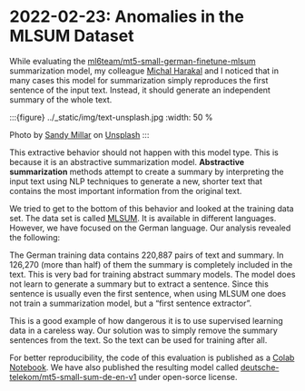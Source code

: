 # 2022-02-23: Anomalies in the MLSUM Dataset

While evaluating the [ml6team/mt5-small-german-finetune-mlsum](https://huggingface.co/ml6team/mt5-small-german-finetune-mlsum) summarization model,
my colleague [Michal Harakal](https://www.harakal.de/) and I noticed that in many cases this model for summarization simply reproduces the first
sentence of the input text.
Instead, it should generate an independent summary of the whole text.

:::{figure} ../_static/img/text-unsplash.jpg
:width: 50 %

Photo by [Sandy Millar](https://unsplash.com/@sandym10?utm_content=creditCopyText&utm_medium=referral&utm_source=unsplash) on [Unsplash](https://unsplash.com/photos/a-close-up-of-a-book-with-some-type-of-text-Kl4LNdg6on4?utm_content=creditCopyText&utm_medium=referral&utm_source=unsplash)
:::

This extractive behavior should not happen with this model type. This is because it is an abstractive summarization model.
**Abstractive summarization** methods attempt to create a summary by interpreting the input text using NLP techniques to generate a new,
shorter text that contains the most important information from the original text.

We tried to get to the bottom of this behavior and looked at the training data set.
The data set is called [MLSUM](https://arxiv.org/abs/2004.14900).
It is available in different languages. However, we have focused on the German language.
Our analysis revealed the following:

The German training data contains 220,887 pairs of text and summary.
In 126,270 (more than half) of them the summary is completely included in the text.
This is very bad for training abstract summary models.
The model does not learn to generate a summary but to extract a sentence.
Since this sentence is usually even the first sentence, when using MLSUM one does not train a summarization model,
but a “first sentence extractor”.

This is a good example of how dangerous it is to use supervised learning data in a careless way.
Our solution was to simply remove the summary sentences from the text.
So the text can be used for training after all.

For better reproducibility, the code of this evaluation is published as a
[Colab Notebook](https://colab.research.google.com/drive/1Dayq4n9A4rT7AKkW1OP5MEMtKpYhtHS-?usp=sharing).
We have also published the resulting model called
[deutsche-telekom/mt5-small-sum-de-en-v1](https://huggingface.co/deutsche-telekom/mt5-small-sum-de-en-v1)
under open-sorce license.
